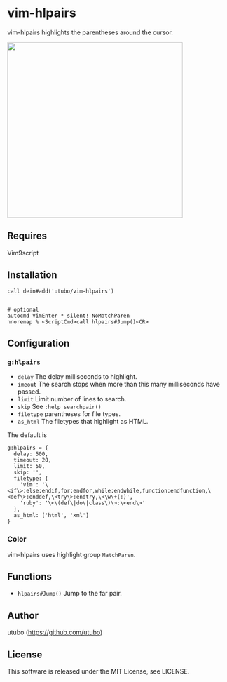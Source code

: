 # vim-hlpairs

vim-hlpairs highlights the parentheses around the cursor.

<img src="https://user-images.githubusercontent.com/6848636/225357852-5eca2053-ee41-41a3-9d57-d6bd249b29cc.gif" width="400">

## Requires

Vim9script

## Installation

```vim
call dein#add('utubo/vim-hlpairs')


# optional
autocmd VimEnter * silent! NoMatchParen
nnoremap % <ScriptCmd>call hlpairs#Jump()<CR>
```

## Configuration

### `g:hlpairs`

- `delay` The delay milliseconds to highlight.
- `imeout` The search stops when more than this many milliseconds have passed.
- `limit` Limit number of lines to search.
- `skip` See `:help searchpair()`
- `filetype` parentheses for file types.
- `as_html` The filetypes that highlight as HTML.

The default is
```vimscript
g:hlpairs = {
  delay: 500,
  timeout: 20,
  limit: 50,
  skip: '',
  filetype: {
    'vim': '\<if\>:else:endif,for:endfor,while:endwhile,function:endfunction,\<def\>:enddef,\<try\>:endtry,\<\w\+(:)',
    'ruby': '\<\(def\|do\|class\)\>:\<end\>'
  },
  as_html: ['html', 'xml']
}
```

### Color
vim-hlpairs uses highlight group `MatchParen`.

## Functions

- `hlpairs#Jump()` Jump to the far pair.

## Author
utubo (https://github.com/utubo)

## License
This software is released under the MIT License, see LICENSE.

